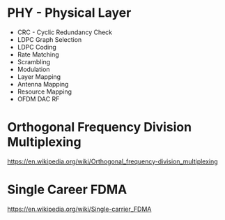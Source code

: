# PHY - Physical Layer

- CRC - Cyclic Redundancy Check
- LDPC Graph Selection
- LDPC Coding
- Rate Matching
- Scrambling
- Modulation
- Layer Mapping
- Antenna Mapping
- Resource Mapping
- OFDM DAC RF

# Orthogonal Frequency Division Multiplexing

https://en.wikipedia.org/wiki/Orthogonal_frequency-division_multiplexing

# Single Career FDMA

https://en.wikipedia.org/wiki/Single-carrier_FDMA

